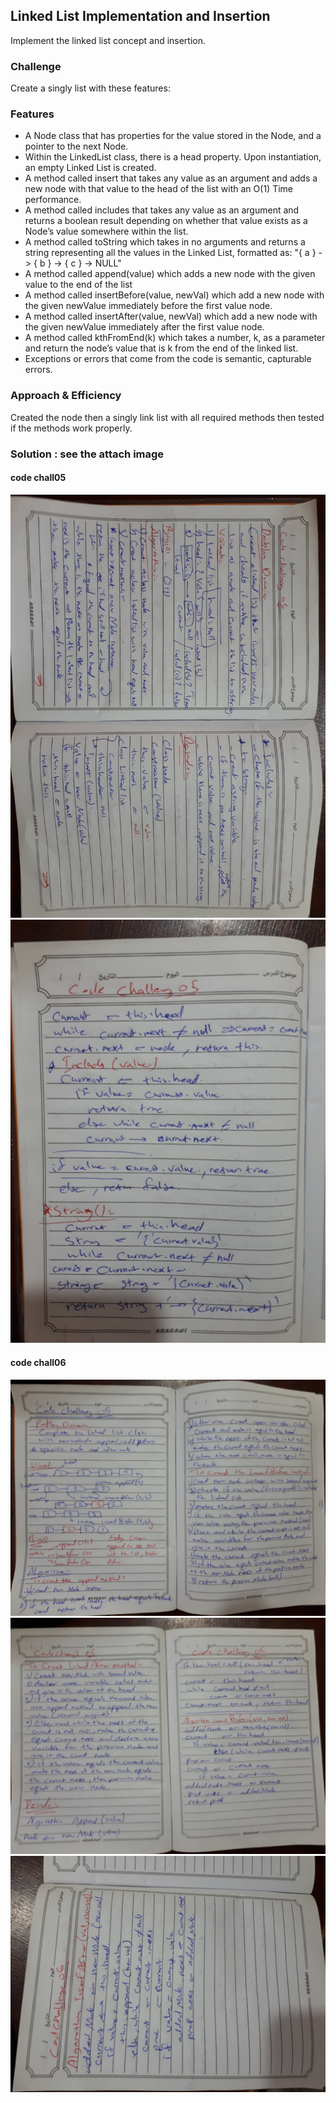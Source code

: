 ##  Linked List Implementation and Insertion
Implement the linked list concept and insertion.

### Challenge
Create a singly list with these features:

### Features

* A Node class that has properties for the value stored in the Node, and a pointer to the next Node.
* Within the LinkedList class, there is a head property. Upon instantiation, an empty Linked List is created.
* A method called insert that takes any value as an argument and adds a new node with that value to the head of the list with an O(1) Time performance.
* A method called includes that takes any value as an argument and returns a boolean result depending on whether that value exists as a Node’s value somewhere within the list.
* A method called toString which takes in no arguments and returns a string representing all the values in the Linked List, formatted as: "{ a } -> { b } -> { c } -> NULL"
* A method called append(value) which adds a new node with the given value to the end of the list
* A method called insertBefore(value, newVal) which add a new node with the given newValue immediately before the first value node.
* A method called insertAfter(value, newVal) which add a new node with the given newValue immediately after the first value node.
* A method called kthFromEnd(k) which takes a number, k, as a parameter and return the node’s value that is k from the end of the linked list.
* Exceptions or errors that come from the code is semantic, capturable errors.


### Approach & Efficiency
Created the node then a singly link list with all required methods then tested if the methods work properly.

### Solution : see the attach image
#### code chall05
![](codeChall05-1.jpg)
![](codeChall05-2.jpg)

#### code chall06
![](./codeChall06-01.jpg)
![](./codeChall06-02.jpg)
![](./codeChall06-03.jpg)